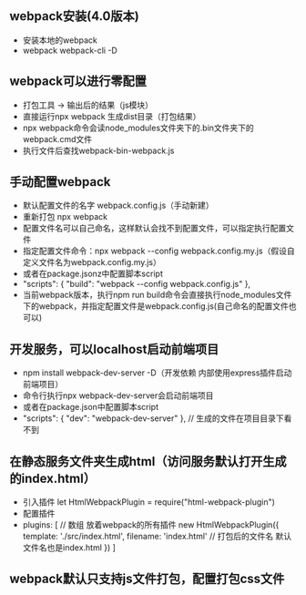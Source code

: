 ## webpack安装(4.0版本)
- 安装本地的webpack
- webpack webpack-cli -D

## webpack可以进行零配置
- 打包工具 -> 输出后的结果（js模块）
- 直接运行npx webpack 生成dist目录（打包结果）
- npx webpack命令会读node_modules文件夹下的.bin文件夹下的webpack.cmd文件
- 执行文件后查找webpack-bin-webpack.js

## 手动配置webpack
- 默认配置文件的名字 webpack.config.js（手动新建）
- 重新打包 npx webpack
- 配置文件名可以自己命名，这样默认会找不到配置文件，可以指定执行配置文件
- 指定配置文件命令：npx webpack --config webpack.config.my.js（假设自定义文件名为webpack.config.my.js）
- 或者在package.jsonz中配置脚本script
- "scripts": {
    "build": "webpack --config webpack.config.js"
  },
- 当前webpack版本，执行npm run build命令会直接执行node_modules文件下的webpack，并指定配置文件是webpack.config.js(自己命名的配置文件也可以)

## 开发服务，可以localhost启动前端项目
- npm install webpack-dev-server -D（开发依赖 内部使用express插件启动前端项目）
- 命令行执行npx webpack-dev-server会启动前端项目
- 或者在package.json中配置脚本script
- "scripts": {
    "dev": "webpack-dev-server"
  }, // 生成的文件在项目目录下看不到

## 在静态服务文件夹生成html（访问服务默认打开生成的index.html）
- 引入插件 let HtmlWebpackPlugin = require("html-webpack-plugin")
- 配置插件
- plugins: [ // 数组 放着webpack的所有插件
    new HtmlWebpackPlugin({
      template: './src/index.html',
      filename: 'index.html' // 打包后的文件名 默认文件名也是index.html
    })
  ]

## webpack默认只支持js文件打包，配置打包css文件
